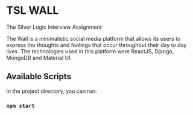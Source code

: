 # TSL WALL

The Silver Logic Interview Assignment


The Wall is a minimalistic social media platform that allows its users to express the thoughts and feelings that occur throughout their day to day lives. The technologies used in this platform were ReactJS, Django, MongoDB and Material UI.

## Available Scripts

In the project directory, you can run:

### `npm start`
